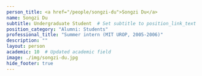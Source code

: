 ```yaml
---
person_title: <a href="/people/songzi-du">Songzi Du</a>
name: Songzi Du
subtitle: Undergraduate Student  # Set subtitle to position_link_text
position_category: "Alumni: Students"
professional_title: "Summer intern (MIT UROP, 2005-2006)"
description: ""
layout: person
academic: 10  # Updated academic field
image: ./img/songzi-du.jpg
hide_footer: true
---
```

